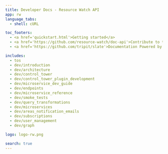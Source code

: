 ```yaml
---
title: Developer Docs - Resource Watch API
app: rw
language_tabs:
  - shell: cURL

toc_footers:
  - <a href='quickstart.html'>Getting started</a>
  - <a href='https://github.com/resource-watch/doc-api'>Contribute to these docs</a>
  - <a href='https://github.com/tripit/slate'>Documentation Powered by Slate</a>

includes:
  - tos
  - dev/introduction
  - dev/architecture
  - dev/control_tower
  - dev/control_tower_plugin_development
  - dev/microservice_dev_guide
  - dev/endpoints
  - dev/microservice_reference
  - dev/smoke_tests
  - dev/query_transformations
  - dev/microservices
  - dev/areas_notification_emails
  - dev/subscriptions
  - dev/user_management
  - dev/graph

logo: logo-rw.png

search: true
---
```

